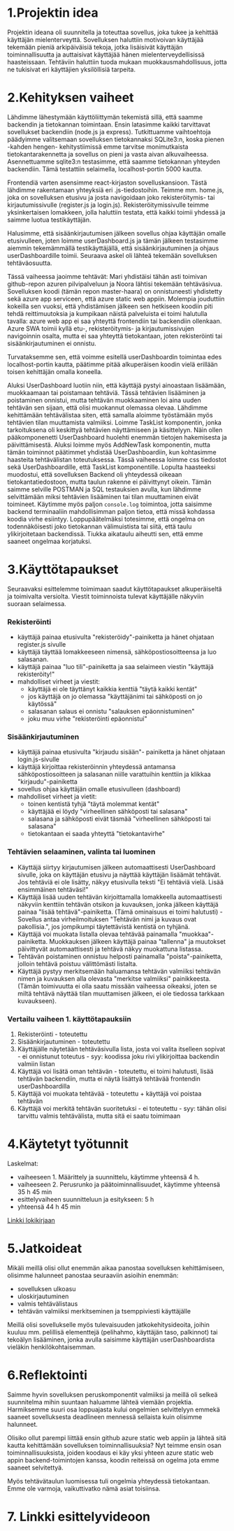 # 1.Projektin idea

Projektin ideana oli suunnitella ja toteuttaa sovellus, joka tukee ja kehittää käyttäjän mielenterveyttä. Sovelluksen haluttiin motivoivan käyttäjää tekemään pieniä arkipäiväisiä tekoja, jotka lisäisivät käyttäjän toiminnallisuutta ja auttaisivat käyttäjää hänen mielenterveydellisissä haasteissaan. Tehtäviin haluttiin tuoda mukaan muokkausmahdollisuus, jotta ne tukisivat eri käyttäjien yksilöllisiä tarpeita. 

# 2.Kehityksen vaiheet

Lähdimme lähestymään käyttöliittymän tekemistä sillä, että saamme backendin ja tietokannan toimintaan. Ensin latasimme kaikki tarvittavat sovellukset backendiin (node.js ja express). Tutkittuamme vaihtoehtoja päädyimme valitsemaan sovelluksen tietokannaksi SQLite3:n, koska pienen -kahden hengen- kehitystiimissä emme tarvitse monimutkaista tietokantarakennetta ja sovellus on pieni ja vasta aivan alkuvaiheessa. Asennettuamme sqlite3:n testasimme, että saamme tietokannan yhteyden backendiin. Tämä testattiin selaimella, localhost-portin 5000 kautta. 

Frontendiä varten asensimme react-kirjaston sovelluskansioon. Tästä lähdimme rakentamaan yhteyksiä eri .js-tiedostoihin. Teimme mm. home.js, joka on sovelluksen etusivu ja josta navigoidaan joko rekisteröitymis- tai kirjautumissivulle (register.js ja login.js). Rekisteröitymissivulle teimme yksinkertaisen lomakkeen, jolla haluttiin testata, että kaikki toimii yhdessä ja saimme luotua testikäyttäjän. 

Halusimme, että sisäänkirjautumisen jälkeen sovellus ohjaa käyttäjän omalle etusivulleen, joten loimme userDashboard.js ja tämän jälkeen testasimme aiemmin tekemämmällä testikäyttäjällä, että sisäänkirjautuminen ja ohjaus userDashboardille toimii. 
Seuraava askel oli lähteä tekemään sovelluksen tehtäväosuutta. 

Tässä vaiheessa jaoimme tehtävät: Mari yhdistäisi tähän asti toimivan github-repon azuren pilvipalveluun ja Noora lähtisi tekemään tehtäväsivua. Sovelluksen koodi (tämän repon master-haara) on onnistuneesti yhdistetty sekä azure app serviceen, että azure static web appiin. Molempia jouduttiin kokeilla sen vuoksi, että yhdistämisen jälkeen sen hetkiseen koodiin piti tehdä reittimuutoksia ja kumpikaan näistä palveluista ei toimi halutulla tavalla: azure web app ei saa yhteyttä frontendiin tai backendiin ollenkaan. Azure SWA toimii kyllä etu-, rekisteröitymis- ja kirjautumissivujen navigoinnin osalta, mutta ei saa yhteyttä tietokantaan, joten rekisteröinti tai sisäänkirjautuminen ei onnistu. 

Turvataksemme sen, että voimme esitellä userDashboardin toimintaa edes localhost-portin kautta, päätimme pitää alkuperäisen koodin vielä erillään toisen kehittäjän omalla koneella. 

Aluksi UserDashboard luotiin niin, että käyttäjä pystyi ainoastaan lisäämään, muokkaamaan tai poistamaan tehtäviä. Tässä tehtävien lisääminen ja poistaminen onnistui, mutta tehtävän muokkaaminen loi aina uuden tehtävän sen sijaan, että olisi muokannut olemassa olevaa. Lähdimme kehittämään tehtävälistaa siten, että samalla aloimme työstämään myös tehtävien tilan muuttamista valmiiksi. Loimme TaskList komponentin, jonka tarkoituksena oli keskittyä tehtävien näyttämiseen ja käsittelyyn. Näin ollen pääkomponenetti UserDashboard huolehti enemmän tietojen hakemisesta ja päivittämisestä. Aluksi loimme myös AddNewTask komponentin, mutta tämän toiminnot päätimmet yhdistää UserDashboardiin, kun kohtasimme haasteita tehtävälistan toteutuksessa. Tässä vaiheessa loimme css tiedostot sekä UserDashboardille, että TaskList komponentille. Lopulta haasteeksi muodostui, että sovelluksen Backend oli yhteydessä oikeaan tietokantatiedostoon, mutta taulun rakenne ei päivittynyt oikein. Tämän saimme selville POSTMAN ja SQL testauksien avulla, kun lähdimme selvittämään miksi tehtävien lisääminen tai tilan muuttaminen eivät toimineet. Käytimme myös paljon ```console.log``` toimintoa, jotta saisimme backend terminaaliin mahdollisimman paljon tietoa, että missä kohdassa koodia virhe esiintyy. Loppupäätelmäksi totesimme, että ongelma on todennäköisesti joko tietokannan välimuistista tai siitä, että taulu ylikirjoitetaan backendissä. Tiukka aikataulu aiheutti sen, että emme saaneet ongelmaa korjatuksi.



# 3.Käyttötapaukset

Seuraavaksi esittelemme toimimaan saadut käyttötapaukset alkuperäiseltä ja toimivalta versiolta. Viestit toiminnoista tulevat käyttäjälle näkyviin suoraan selaimessa.  

### Rekisteröinti
- käyttäjä painaa etusivulta "rekisteröidy"-painiketta ja hänet ohjataan register.js sivulle
- käyttäjä täyttää lomakkeeseen nimensä, sähköpostiosoitteensa ja luo salasanan.
- käyttäjä painaa "luo tili"-painiketta ja saa selaimeen viestin "käyttäjä rekisteröity!"
- mahdolliset virheet ja viestit:
    - käyttäjä ei ole täyttänyt kaikkia kenttiä "täytä kaikki kentät"
    - jos käyttäjä on jo olemassa "käyttäjänimi tai sähköposti on jo käytössä"
    - salasanan salaus ei onnistu "salauksen epäonnistuminen"
    - joku muu virhe "rekisteröinti epäonnistui"
 
### Sisäänkirjautuminen
- käyttäjä painaa etusivulta "kirjaudu sisään"- painiketta ja hänet ohjataan login.js-sivulle
- käyttäjä kirjoittaa rekisteröinnin yhteydessä antamansa sähköpostiosoitteen ja salasanan niille varattuihin kenttiin ja klikkaa "kirjaudu"-painiketta
- sovellus ohjaa käyttäjän omalle etusivulleen (dashboard)
- mahdolliset virheet ja vietit:
    - toinen kentistä tyhjä "täytä molemmat kentät"
    - käyttäjää ei löydy "virheellinen sähköposti tai salasana"
    - salasana ja sähköposti eivät täsmää "virheellinen sähköposti tai salasana"
    - tietokantaan ei saada yhteyttä "tietokantavirhe"
 
### Tehtävien selaaminen, valinta tai luominen
- Käyttäjä siirtyy kirjautumisen jälkeen automaattisesti UserDashboard sivulle, joka on käyttäjän etusivu ja näyttää käyttäjän lisäämät tehtävät. Jos tehtäviä ei ole lisätty, näkyy etusivulla teksti "Ei tehtäviä vielä. Lisää ensimmäinen tehtäväsi!"
- Käyttäjä lisää uuden tehtävän kirjoittamalla lomakkeella automaattisesti näkyviin kenttiin tehtävän otsikon ja kuvauksen, jonka jälkeen käyttäjä painaa "lisää tehtävä"-painiketta. (Tämä ominaisuus ei toimi halutusti)
      - Sovellus antaa virheilmoituksen "Tehtävän nimi ja kuvaus ovat pakollisia.", jos jompikumpi täytettävistä kentistä on tyhjänä.
- Käyttäjä voi muokata listalla olevaa tehtävää painamalla "muokkaa"- painiketta. Muokkauksen jälkeen käyttäjä painaa "tallenna" ja muutokset päivittyvät automaattisesti ja tehtävä näkyy muokattuna listassa.
- Tehtävän poistaminen onnistuu helposti painamalla "poista"-painiketta, jolloin tehtävä poistuu välittömästi listalta.
- Käyttäjä pystyy merkitsemään haluamansa tehtävän valmiiksi tehtävän nimen ja kuvauksen alla olevasta "merkitse valmiiksi" painikkeesta. (Tämän toimivuutta ei olla saatu missään vaiheessa oikeaksi, joten se miltä tehtävä näyttää tilan muuttamisen jälkeen, ei ole tiedossa tarkkaan kuvaukseen). 


### Vertailu vaiheen 1. käyttötapauksiin
 1. Rekisteröinti - toteutettu
 2. Sisäänkirjautuminen - toteutettu
 3. Käyttäjälle näytetään tehtäväsivulla lista, josta voi valita itselleen sopivat - ei onnistunut toteutus - syy: koodissa joku rivi ylikirjoittaa backendin valmiin listan
 4. Käyttäjä voi lisätä oman tehtävän - toteutettu, ei toimi halutusti, lisää tehtävän backendiin, mutta ei näytä lisättyä tehtävää frontendin userDashboardilla
 5. Käyttäjä voi muokata tehtävää - toteutettu  + käyttäjä voi poistaa tehtävän
 6. Käyttäjä voi merkitä tehtävän suoritetuksi - ei toteutettu - syy: tähän olisi tarvittu valmis tehtävälista, mutta sitä ei saatu toimimaan

# 4.Käytetyt työtunnit

Laskelmat: 
- vaiheeseen 1. Määrittely ja suunnittelu, käytimme yhteensä 4 h.
- vaiheeseen 2. Perusrunko ja päätoiminnallisuudet, käytimme yhteensä 35 h 45 min
- esittelyvaiheen suunnitteluun ja esitykseen: 5 h
- yhteensä 44 h 45 min

[Linkki lokikirjaan](https://github.com/TaipaleMari/Web-kehitys-Projekti/blob/main/Dokumentaatio%20/Lokikirja.md)

# 5.Jatkoideat

Mikäli meillä olisi ollut enemmän aikaa panostaa sovelluksen kehittämiseen, olisimme halunneet panostaa seuraaviin asioihin enemmän:
- sovelluksen ulkoasu
- uloskirjautuminen
- valmis tehtävälistaus
- tehtävän valmiiksi merkitseminen ja tsemppiviesti käyttäjälle

Meillä olisi sovellukselle myös tulevaisuuden jatkokehitysideoita, joihin kuuluu mm. pelillisä elementtejä (pelihahmo, käyttäjän taso, palkinnot) tai tekoälyn lisääminen, jonka avulla saisimme käyttäjän userDashboardista vieläkin henkilökohtaisemman.  

# 6.Reflektointi

Saimme hyvin sovelluksen peruskomponentit valmiiksi ja meillä oli selkeä suunnitelma mihin suuntaan haluamme lähteä viemään projektia. Harmiksemme suuri osa loppuajasta kului ongelmien selvittelyyn emmekä saaneet sovelluksesta deadlineen mennessä sellaista kuin olisimme halunneet. 

Olisiko ollut parempi liittää ensin github azure static web appiin ja lähteä sitä kautta kehittämään sovelluksen toiminnallisuuksia? Nyt teimme ensin osan toiminnallisuuksista, joiden koodaus ei käy yksi yhteen azure static web appin backend-toimintojen kanssa, koodin reiteissä on ogelma jota emme saaneet selvitettyä. 

Myös tehtävätaulun luomisessa tuli ongelmia yhteydessä tietokantaan. Emme ole varmoja, vaikuttivatko nämä asiat toisiinsa. 

# 7. Linkki esittelyvideoon



